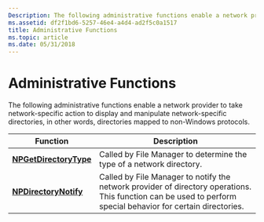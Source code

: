 ```yaml
---
Description: The following administrative functions enable a network provider to take network-specific action to display and manipulate network-specific directories, in other words, directories mapped to non-Windows protocols.
ms.assetid: df2f1bd6-5257-46e4-a4d4-ad2f5c0a1517
title: Administrative Functions
ms.topic: article
ms.date: 05/31/2018
---
```


# Administrative Functions

The following administrative functions enable a network provider to take network-specific action to display and manipulate network-specific directories, in other words, directories mapped to non-Windows protocols.



| Function                                         | Description                                                                                                                                                   |
|--------------------------------------------------|---------------------------------------------------------------------------------------------------------------------------------------------------------------|
| [**NPGetDirectoryType**](/windows/desktop/api/Npapi/nf-npapi-npgetdirectorytype) | Called by File Manager to determine the type of a network directory.                                                                                          |
| [**NPDirectoryNotify**](/windows/desktop/api/Npapi/nf-npapi-npdirectorynotify)   | Called by File Manager to notify the network provider of directory operations. This function can be used to perform special behavior for certain directories. |



 

 

 




